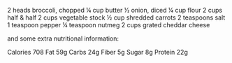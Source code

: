 2 heads broccoli, chopped
¼ cup butter
½ onion, diced
¼ cup flour
2 cups half & half
2 cups vegetable stock
½ cup shredded carrots
2 teaspoons salt
1 teaspoon pepper
¼ teaspoon nutmeg
2 cups grated cheddar cheese


and some extra nutritional information:

Calories 708
Fat 59g
Carbs 24g
Fiber 5g
Sugar 8g
Protein 22g